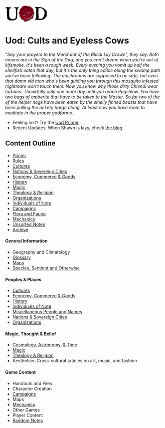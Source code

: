 ![uod logo](https://raw.githubusercontent.com/widderslainte/uod/master/98_unsorted/uod_logo.gif "Uod Logo")

# Uod: Cults and Eyeless Cows

*"Say your prayers to the Merchant of the Black Lily Crown", they say. Both moons are in the Sign of the Dog, and you can't dream when you're out of kifsmoke. It's been a rough week. Every evening you vomit up half the shellfish eaten that day, but it's the only thing edible along the swamp path you've been following. The mushrooms are supposed to be safe, but even that damn old man who's been guiding you through this mosquito infested nightmare won't touch them. Now you know why those dirty Chlendi wear turbans. Thankfully only one more day until you reach Pugshlow. You have two bags of amberite that have to be taken to the Master. So far two of the of the helper nogs have been eaten by the smelly finned beasts that have been pulling the rickety barge along. At least now you have room to meditate in the proper godforms.*

* Feeling lost?  Try the [Uod Primer](/01_primer)
* Recent Updates:  When Shawn is lazy, check [the blog](http://snailsofuod.blogspot.com/).

## Content Outline
* [Primer](01_primer/README.md)
* [Rules](02_rules/README.md)
* [Cultures](03_cultures/README.md)
* [Nations & Sovereign Cities](04_nations_cities/README.md)
* [Economy, Commerce & Goods](05_commerce_goods/README.md)
* [History](06_history/README.md) 
* [Magic](07_magic/README.md)
* [Theology & Religion](08_religion/README.md)
* [Organizations](09_organizations/README.md)
* [Individuals of Note](10_people/README.md)
* [Campaigns](11_campaigns/README.md)
* [Flora and Fauna](12_flora_fauna/README.md)
* [Mechanics](80_mechanics/README.md)
* [Unsorted Notes](98_unsorted/README.md)
* [Archive](99_archive/README.md)


#### General Information
* Geography and Climatology
* [Glossary](01_primer/glossary.md)
* [Maps](01_primer/rhiat.jpg)
* [Species, Sentient and Otherwise](12_flora_fauna/species/READNE.md)

#### Peoples & Places
* [Cultures](03_cultures/README.md)
* [Economy, Commerce & Goods](05_commerce_goods/README.md)
* [History](06_history/README.md)
* [Individuals of Note](10_people/README.md)
* [Miscellaneous People and Names](10_people/misc_people.md)
* [Nations & Sovereign Cities](04_nations_cities/README.md)
* [Organizations](09_organizations/README.md)

#### Magic, Thought & Belief
* [Cosmology, Astronomy, & Time](01_primer/cosmology_time.md)
* [Magic](07_magic/README.md)
* [Theology & Religion](08_religion/README.md)
* Aesthetics: Cross-cultural articles on art, music, and fashion

#### Game Content
* Handouts and Files
* Character Creation
* [Campaigns](11_campaigns/README.md)
* Maps
* [Mechanics](80_mechanics/README.md)
* Other Games
* Player Content
* [Random Notes](98_unsorted/README.md)

